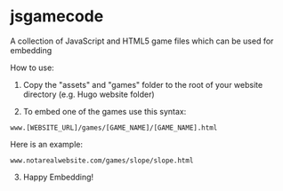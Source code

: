 # jsgamecode
A collection of JavaScript and HTML5 game files which can be used for embedding

How to use:

1. Copy the "assets" and "games" folder to the root of your website directory (e.g. Hugo website folder)

2. To embed one of the games use this syntax:
```
www.[WEBSITE_URL]/games/[GAME_NAME]/[GAME_NAME].html
```
Here is an example:
```
www.notarealwebsite.com/games/slope/slope.html
```

3. Happy Embedding!
